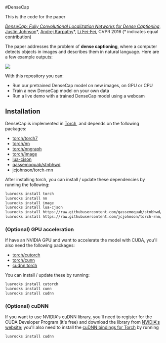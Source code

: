 #DenseCap

This is the code for the paper

*[DenseCap: Fully Convolutional Localization Networks for Dense Captioning](http://cs.stanford.edu/people/jcjohns/papers/densecap/JohnsonCVPR2016.pdf)*, [Justin Johnson](http://cs.stanford.edu/people/jcjohns/)\*, [Andrej Karpathy](http://cs.stanford.edu/people/karpathy/)\*, [Li Fei-Fei](http://vision.stanford.edu/feifeili/), CVPR 2016 (\* indicates equal contribution)

The paper addresses the problem of **dense captioning**, where a computer detects objects in images and describes them in natural language. Here are a few example outputs:

<img src='imgs/resultsfig.png'>

With this repository you can:

- Run our pretrained DenseCap model on new images, on GPU or CPU
- Train a new DenseCap model on your own data
- Run a live demo with a trained DenseCap model using a webcam

## Installation

DenseCap is implemented in [Torch](http://torch.ch/), and depends on the following packages:

- [torch/torch7](https://github.com/torch/torch7)
- [torch/nn](https://github.com/torch/nn)
- [torch/nngraph](https://github.com/torch/nngraph)
- [torch/image](https://github.com/torch/image)
- [lua-cjson](https://luarocks.org/modules/luarocks/lua-cjson)
- [qassemoquab/stnbhwd](https://github.com/qassemoquab/stnbhwd)
- [jcjohnson/torch-rnn](https://github.com/jcjohnson/torch-rnn)

After installing torch, you can install / update these dependencies by running the following:

```bash
luarocks install torch
luarocks install nn
luarocks install image
luarocks install lua-cjson
luarocks install https://raw.githubusercontent.com/qassemoquab/stnbhwd/master/stnbhwd-scm-1.rockspec
luarocks install https://raw.githubusercontent.com/jcjohnson/torch-rnn/master/torch-rnn-scm-1.rockspec
```

### (Optional) GPU acceleration

If have an NVIDIA GPU and want to accelerate the model with CUDA, you'll also need the following packages:

- [torch/cutorch](https://github.com/torch/cutorch)
- [torch/cunn](https://github.com/torch/cunn)
- [cudnn.torch](https://github.com/soumith/cudnn.torch)

You can install / update these by running:

```bash
luarocks install cutorch
luarocks install cunn
luarocks install cudnn
```

### (Optional) cuDNN

If you want to use NVIDIA's cuDNN library, you'll need to register for the CUDA Developer Program (it's free)
and download the library from [NVIDIA's website](https://developer.nvidia.com/cudnn); you'll also need to install
the [cuDNN bindings for Torch](https://github.com/soumith/cudnn.torch) by running

```bash
luarocks install cudnn
```
